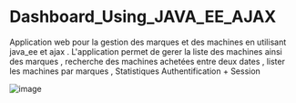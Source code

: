 # Dashboard_Using_JAVA_EE_AJAX
Application web pour la gestion des marques et des machines en utilisant java_ee et ajax .
 L'application permet de gerer la liste des machines ainsi des marques , recherche des machines achetées entre deux dates , lister les machines par marques , Statistiques
 Authentification + Session 
 
![image](https://user-images.githubusercontent.com/86926143/150641252-3e3740e7-a03a-42fb-bceb-7744f83ebeef.png)
 
